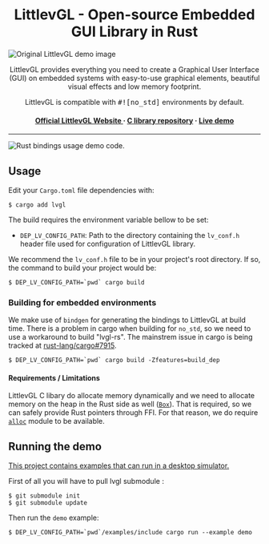 <h1 align="center"> LittlevGL - Open-source Embedded GUI Library in Rust</h1>

![Original LittlevGL demo image](lv_demo.png)

<p align="center">
LittlevGL provides everything you need to create a Graphical User Interface (GUI) on embedded systems with easy-to-use graphical elements, beautiful visual effects and low memory footprint. 
</p>
<p align="center">
LittlevGL is compatible with <samp>#![no_std]</samp> environments by default.
</p>

<h4 align="center">
<a href="https://lvgl.io/">Official LittlevGL Website </a> &middot; 
<a href="https://github.com/littlevgl/lvgl">C library repository</a> &middot;
<a href="https://lvgl.io/demos">Live demo</a>
</h4>

---

![Rust bindings usage demo code.](demo.png)

## Usage

Edit your `Cargo.toml` file dependencies with:
```
$ cargo add lvgl
```

The build requires the environment variable bellow to be set:

- `DEP_LV_CONFIG_PATH`: Path to the directory containing the `lv_conf.h` header file used for configuration of LittlevGL library.

We recommend the `lv_conf.h` file to be in your project's root directory. If so, the command to build your project would be:
```shell script
$ DEP_LV_CONFIG_PATH=`pwd` cargo build
```

### Building for embedded environments

We make use of `bindgen` for generating the bindings to LittlevGL at build time. There is a problem in cargo when building
for `no_std`, so we need to use a workaround to build "lvgl-rs". The mainstrem issue in cargo is being tracked at
[rust-lang/cargo#7915](https://github.com/rust-lang/cargo/issues/7915).

```shell
$ DEP_LV_CONFIG_PATH=`pwd` cargo build -Zfeatures=build_dep
```

#### Requirements / Limitations

LittlevGL C libary do allocate memory dynamically and we need to allocate memory on the heap in the Rust side as well
([`Box`](https://doc.rust-lang.org/beta/alloc/boxed/struct.Box.html)).
That is required, so we can safely provide Rust pointers through FFI. For that reason, we do require
[`alloc`](https://doc.rust-lang.org/alloc/) module to be available.

## Running the demo

[This project contains examples that can run in a desktop simulator.](./examples)

First of all you will have to pull lvgl submodule :
```shell
$ git submodule init
$ git submodule update 
```

Then run the `demo` example:

```shell
$ DEP_LV_CONFIG_PATH=`pwd`/examples/include cargo run --example demo
```
